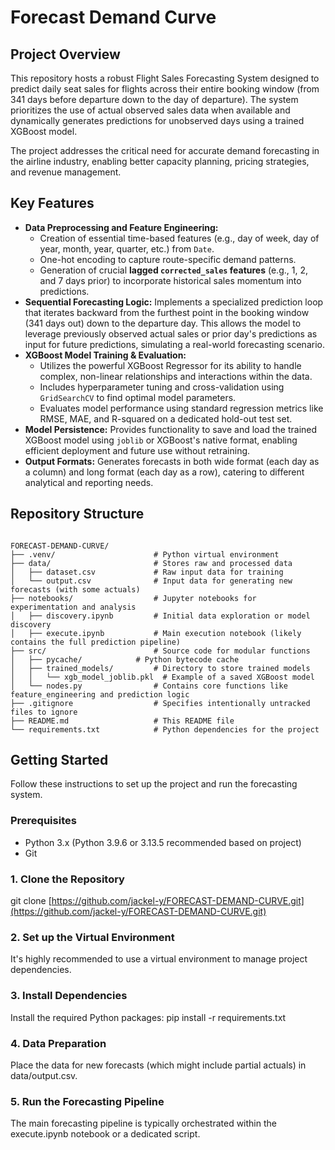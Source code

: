 # Forecast Demand Curve

## Project Overview

This repository hosts a robust Flight Sales Forecasting System designed to predict daily seat sales for flights across their entire booking window (from 341 days before departure down to the day of departure). The system prioritizes the use of actual observed sales data when available and dynamically generates predictions for unobserved days using a trained XGBoost model.

The project addresses the critical need for accurate demand forecasting in the airline industry, enabling better capacity planning, pricing strategies, and revenue management.

## Key Features

* **Data Preprocessing and Feature Engineering:**
    * Creation of essential time-based features (e.g., day of week, day of year, month, year, quarter, etc.) from `Date`.
    * One-hot encoding to capture route-specific demand patterns.
    * Generation of crucial **lagged `corrected_sales` features** (e.g., 1, 2, and 7 days prior) to incorporate historical sales momentum into predictions.
* **Sequential Forecasting Logic:** Implements a specialized prediction loop that iterates backward from the furthest point in the booking window (341 days out) down to the departure day. This allows the model to leverage previously observed actual sales or prior day's predictions as input for future predictions, simulating a real-world forecasting scenario.
* **XGBoost Model Training & Evaluation:**
    * Utilizes the powerful XGBoost Regressor for its ability to handle complex, non-linear relationships and interactions within the data.
    * Includes hyperparameter tuning and cross-validation using `GridSearchCV` to find optimal model parameters.
    * Evaluates model performance using standard regression metrics like RMSE, MAE, and R-squared on a dedicated hold-out test set.
* **Model Persistence:** Provides functionality to save and load the trained XGBoost model using `joblib` or XGBoost's native format, enabling efficient deployment and future use without retraining.
* **Output Formats:** Generates forecasts in both wide format (each day as a column) and long format (each day as a row), catering to different analytical and reporting needs.

## Repository Structure

```

FORECAST-DEMAND-CURVE/
├── .venv/                      # Python virtual environment
├── data/                       # Stores raw and processed data
│   ├── dataset.csv             # Raw input data for training
│   └── output.csv              # Input data for generating new forecasts (with some actuals)
├── notebooks/                  # Jupyter notebooks for experimentation and analysis
│   ├── discovery.ipynb         # Initial data exploration or model discovery
│   ├── execute.ipynb           # Main execution notebook (likely contains the full prediction pipeline)
├── src/                        # Source code for modular functions
│   ├── pycache/            # Python bytecode cache
│   ├── trained_models/         # Directory to store trained models
│   │   └── xgb_model_joblib.pkl  # Example of a saved XGBoost model
│   └── nodes.py                # Contains core functions like feature_engineering and prediction logic
├── .gitignore                  # Specifies intentionally untracked files to ignore
├── README.md                   # This README file
└── requirements.txt            # Python dependencies for the project

```

## Getting Started

Follow these instructions to set up the project and run the forecasting system.

### Prerequisites

* Python 3.x (Python 3.9.6 or 3.13.5 recommended based on project)
* Git

### 1. Clone the Repository


git clone [https://github.com/jackel-y/FORECAST-DEMAND-CURVE.git](https://github.com/jackel-y/FORECAST-DEMAND-CURVE.git)

### 2. Set up the Virtual Environment
It's highly recommended to use a virtual environment to manage project dependencies.

### 3. Install Dependencies
Install the required Python packages:
pip install -r requirements.txt

### 4. Data Preparation
Place the data for new forecasts (which might include partial actuals) in data/output.csv. 

### 5. Run the Forecasting Pipeline
The main forecasting pipeline is typically orchestrated within the execute.ipynb notebook or a dedicated script.

